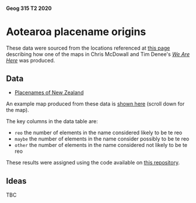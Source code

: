 #### Geog 315 T2 2020
# Aotearoa placename origins
These data were sourced from the locations referenced at [this page](https://github.com/fogonwater/we-are-here/tree/master/8_heart_memory#801-ingoa-w%C4%81hi-o-aotearoa--place-names-of-new-zealand) describing how one of the maps in Chris McDowall and Tim Denee's [_We Are Here_](https://www.masseypress.ac.nz/books/all/all/we-are-here) was produced.

## Data
+ [Placenames of New Zealand](placenames.gpkg?raw=true)

An example map produced from these data is [shown here](https://github.com/TeHikuMedia/nga-kupu) (scroll down for the map).

The key columns in the data table are:

+ `reo` the number of elements in the name considered likely to be te reo
+ `maybe` the number of elements in the name consider possibly to be te reo
+ `other` the number of elements in the name considered not likely to be te reo

These results were assigned using the code available on [this repository](https://github.com/TeHikuMedia/nga-kupu).

## Ideas
TBC
